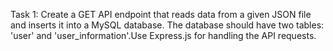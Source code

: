 Task 1:
Create a GET API endpoint that reads data from a given JSON file and inserts it into a MySQL database. The database should have two tables: 'user' and 'user_information'.Use Express.js for handling the API requests.
